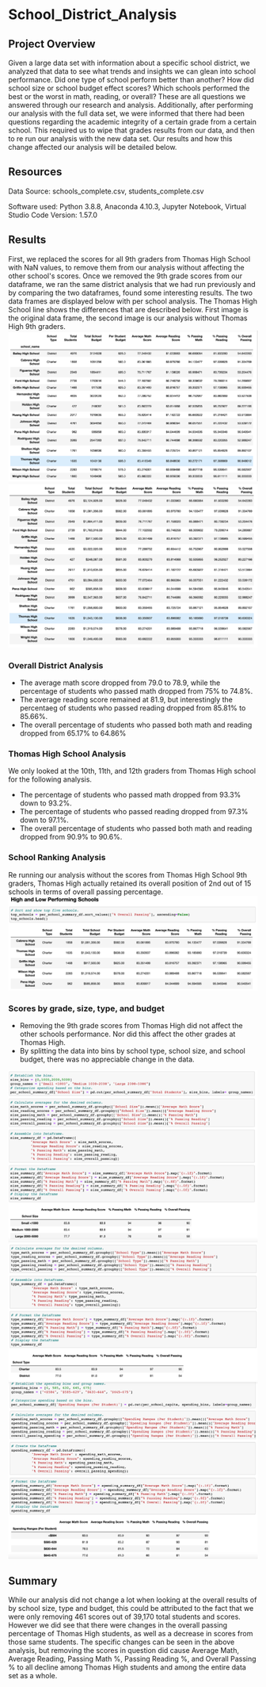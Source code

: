 # School_District_Analysis
## Project Overview

Given a large data set with information about a specific school district, we analyzed that data to see what trends and insights we can glean into school performance. Did one type of school perform better than another? How did school size or school budget effect scores? Which schools performed the best or the worst in math, reading, or overall? These are all questions we answered through our research and analysis. Additionally, after performing our analysis with the full data set, we were informed that there had been questions regarding the academic integrity of a certain grade from a certain school. This required us to wipe that grades results from our data, and then to re run our analysis with the new data set. Our results and how this change affected our analysis will be detailed below.

## Resources

Data Source: schools_complete.csv, students_complete.csv

Software used: Python 3.8.8, Anaconda 4.10.3, Jupyter Notebook, Virtual Studio Code Version: 1.57.0

## Results
First, we replaced the scores for all 9th graders from Thomas High School with NaN values, to remove them from our analysis without affecting the other school's scores. Once we removed the 9th grade scores from our dataframe, we ran the same district analysis that we had run previously and by comparing the two dataframes, found some interesting results. The two data frames are displayed below with per school analysis. The Thomas High School line shows the differences that are described below. First image is the original data frame, the second image is our analysis without Thomas High 9th graders.
<img src = Resources/Per_School_Analysis_Original.png>
<img src = Resources/Per_School_Analysis_new.png>


### Overall District Analysis
* The average math score dropped from 79.0 to 78.9, while the percentage of students who passed math dropped from 75% to 74.8%.
* The average reading score remained at  81.9, but interestingly the percentaeg of students who passed reading dropped from 85.81% to 85.66%.
* The overall percentage of students who passed both math and reading dropped from 65.17% to 64.86%
### Thomas High School Analysis
We only looked at the 10th, 11th, and 12th graders from Thomas High school for the following analysis.
* The percentage of students who passed math dropped from 93.3% down to 93.2%.
* The percentage of students who passed reading dropped from 97.3% down to 97.1%.
* The overall percentage of students who passed both math and reading dropped from 90.9% to 90.6%.
### School Ranking Analysis
Re running our analysis without the scores from Thomas High School 9th graders, Thomas High actually retained its overall position of 2nd out of 15 schools in terms of overall passing percentage.
<img src = Resources/Top_Performing_Schools_new.png>

### Scores by grade, size, type, and budget
* Removing the 9th grade scores from Thomas High did not affect the other schools performance. Nor did this affect the other grades at Thomas High.
* By splitting the data into bins by school type, school size, and school budget, there was no appreciable change in the data. 
<img src = Resources/Scores_School_Size.png>
<img src = Resources/Scores_School_Type.png>
<img src = Resources/Scores_School_Budget.png>

## Summary
While our analysis did not change a lot when looking at the overall results of by school size, type and budget, this could be attributed to the fact that we were only removing 461 scores out of 39,170 total students and scores. However we did see that there were changes in the overall passing percentage of Thomas High students, as well as a decrease in scores from those same students. The specific changes can be seen in the above analysis, but removing the scores in question did cause Average Math, Average Reading, Passing Math %, Passing Reading %, and Overall Passing % to all decline among Thomas High students and among the entire data set as a whole. 